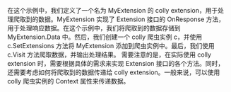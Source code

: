 在这个示例中，我们定义了一个名为 MyExtension 的 colly extension，用于处理爬取到的数据。MyExtension 实现了 Extension 接口的 OnResponse 方法，用于处理响应数据。在这个示例中，我们将爬取到的数据存储到 MyExtension.Data 中。然后，我们创建一个 colly 爬虫实例 c，并使用 c.SetExtensions 方法将 MyExtension 添加到爬虫实例中。最后，我们使用 c.Visit 方法爬取数据，并输出处理结果。
需要注意的是，在实际使用 colly extension 时，需要根据具体的需求来实现 Extension 接口的各个方法。同时，还需要考虑如何将爬取到的数据传递给 colly extension。一般来说，可以使用 colly 爬虫实例的 Context 属性来传递数据。
